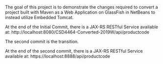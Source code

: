 The goal of this project is to demonstrate the changes required to convert a 
project built with Maven as a Web Application on GlassFish in NetBeans to instead
utilize Embedded Tomcat.

At the end of the Initial Commit, there is a JAX-RS RESTful Service available at:
http://localhost:8080/CSD4464-Converted-2019W/api/productcode

The second commit is the transition.

At the end of the second commit, there is a JAX-RS RESTful Service available at:
https://localhost:8888/api/productcode